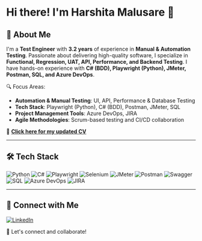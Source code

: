 # Hi there! I'm Harshita Malusare 👋

## 🚀 About Me
I'm a **Test Engineer** with **3.2 years** of experience in **Manual & Automation Testing**. Passionate about delivering high-quality software, I specialize in **Functional, Regression, UAT, API, Performance, and Backend Testing**. I have hands-on experience with **C# (BDD), Playwright (Python), JMeter, Postman, SQL, and Azure DevOps**.

🔍 Focus Areas:
- **Automation & Manual Testing**: UI, API, Performance & Database Testing
- **Tech Stack**: Playwright (Python), C# (BDD), Postman, JMeter, SQL
- **Project Management Tools**: Azure DevOps, JIRA
- **Agile Methodologies**: Scrum-based testing and CI/CD collaboration

📌 **[Click here for my updated CV](https://drive.google.com/file/d/1YxPtOTY09YrC00bKmF1GLG8w1owKQF3E/view?usp=drive_link)**

---

## 🛠️ Tech Stack

![Python](https://img.shields.io/badge/Python-3776AB?style=for-the-badge&logo=python&logoColor=white)
![C#](https://img.shields.io/badge/C%23-239120?style=for-the-badge&logo=c-sharp&logoColor=white)
![Playwright](https://img.shields.io/badge/Playwright-2E2E2E?style=for-the-badge&logo=playwright&logoColor=green)
![Selenium](https://img.shields.io/badge/Selenium-43B02A?style=for-the-badge&logo=selenium&logoColor=white)
![JMeter](https://img.shields.io/badge/JMeter-D22128?style=for-the-badge&logo=apache-jmeter&logoColor=white)
![Postman](https://img.shields.io/badge/Postman-FF6C37?style=for-the-badge&logo=postman&logoColor=white)
![Swagger](https://img.shields.io/badge/Swagger-85EA2D?style=for-the-badge&logo=swagger&logoColor=black)
![SQL](https://img.shields.io/badge/SQL-4479A1?style=for-the-badge&logo=database&logoColor=white)
![Azure DevOps](https://img.shields.io/badge/Azure_DevOps-0078D7?style=for-the-badge&logo=azure-devops&logoColor=white)
![JIRA](https://img.shields.io/badge/JIRA-0052CC?style=for-the-badge&logo=jira&logoColor=white)

---

## 🤝 Connect with Me
[![LinkedIn](https://img.shields.io/badge/LinkedIn-Harshita%20Malusare-blue?style=for-the-badge&logo=linkedin)](https://www.linkedin.com/in/harshitamalusare2410)

🚀 Let's connect and collaborate!
